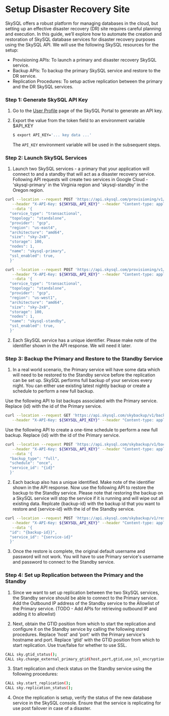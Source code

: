 # Setup Disaster Recovery Site
SkySQL offers a robust platform for managing databases in the cloud, but setting up an effective disaster recovery (DR) site requires careful planning and execution. In this guide, we’ll explore how to automate the creation and restoration of SkySQL database services for disaster recovery purposes using the SkySQL API. We will use the following SkySQL resources for the setup:

- Provisioning APIs: To launch a primary and disaster recovery SkySQL service.
- Backup APIs: To backup the primary SkySQL service and restore to the DR service.
- Replication Procedures: To setup active replication between the primary and the DR SkySQL services.

### **Step 1: Generate SkySQL API Key**
1. Go to the [User Profile](https://app.skysql.com/user-profile/api-keys/) page of the SkySQL Portal to generate an API key.
2. Export the value from the token field to an environment variable $API_KEY
    
    ```bash
    $ export API_KEY='... key data ...'
    ```
    
    The `API_KEY` environment variable will be used in the subsequent steps.

### **Step 2: Launch SkySQL Services**
1. Launch two SkySQL services - a primary that your application will connect to and a standby that will act as a disaster recovery service. Following API requests will create two services in Google Cloud - 'skysql-primary' in the Virginia region and 'skysql-standby' in the Oregon region. 

```bash
curl --location --request POST 'https://api.skysql.com/provisioning/v1/services' \
   --header "X-API-Key: ${SKYSQL_API_KEY}" --header "Content-type: application/json" \
   --data '{
  "service_type": "transactional",
  "topology": "standalone",
  "provider": "gcp",
  "region": "us-east4",
  "architecture": "amd64",
  "size": "sky-2x8",
  "storage": 100,
  "nodes": 1,
  "name": "skysql-primary",
  "ssl_enabled": true,
  }'
```

```bash
curl --location --request POST 'https://api.skysql.com/provisioning/v1/services' \
   --header "X-API-Key: ${SKYSQL_API_KEY}" --header "Content-type: application/json" \
   --data '{
  "service_type": "transactional",
  "topology": "standalone",
  "provider": "gcp",
  "region": "us-west1",
  "architecture": "amd64",
  "size": "sky-2x8",
  "storage": 100,
  "nodes": 1,
  "name": "skysql-standby",
  "ssl_enabled": true,
  }'
```
2. Each SkySQL service has a unique identifier. Please make note of the identifier shown in the API response. We will need it later.

### **Step 3: Backup the Primary and Restore to the Standby Service**
1. In a real world scenario, the Primary service will have some data which will need to be restored to the Standby service before the replication can be set up. SkySQL performs full backup of your services every night. You can either use existing latest nightly backup or create a schedule to perform a new full backup.

Use the following API to list backups associated with the Primary service. Replace {id} with the id of the Primary service.

```bash
curl --location --request GET 'https://api.skysql.com/skybackup/v1/backups?service_id={id}' \
   --header "X-API-Key: ${SKYSQL_API_KEY}" --header "Content-type: application/json" \
```

Use the following API to create a one-time schedule to perform a new full backup. Replace {id} with the id of the Primary service.

```bash
curl --location --request POST 'https://api.skysql.com/skybackup/v1/backups/schedules' \
   --header "X-API-Key: ${SKYSQL_API_KEY}" --header "Content-type: application/json" \
   --data '{
  "backup_type": "full",
  "schedule": "once",
  "service_id": "{id}"
  }'
```

2. Each backup also has a unique identified. Make note of the identifier shown in the API response. Now use the following API to restore the backup to the Standby service. Please note that restoring the backup on a SkySQL service will stop the service if it is running and will wipe out all existing data. Replcate {backup-id} with the backup id that you want to restore and {service-id} with the id of the Standby service.

```bash
curl --location --request POST 'https://api.skysql.com/skybackup/v1/restores' \
   --header "X-API-Key: ${SKYSQL_API_KEY}" --header "Content-type: application/json" \
   --data '{
  "id": "{backup-id}}",
  "service_id": "{service-id}"
  }'
```

3. Once the restore is complete, the original default username and password will not work. You will have to use Primary service's username and password to connect to the Standby service.

### **Step 4: Set up Replication between the Primary and the Standby**
1. Since we want to set up replication between the two SkySQL services, the Standby service should be able to connect to the Primary service. Add the Outbound IP address of the Standby service to the Allowlist of the Primary service. (TODO - Add APIs for retrieving outbound IP and adding it to allowlist)

2. Next, obtain the GTID position from which to start the replication and configure it on the Standby service by calling the following stored procedures. Replace 'host' and 'port' with the Primary service's hostname and port. Replace 'gtid' with the GTID position from which to start replication. Use true/false for whether to use SSL.

```bash
CALL sky.gtid_status();
CALL sky.change_external_primary_gtid(host,port,gtid,use_ssl_encryption);
```

3. Start replication and check status on the Standby service using the following procedures:

```bash
CALL sky.start_replication();
CALL sky.replication_status();
```

4. Once the replication is setup, verify the status of the new database service in the SkySQL console. Ensure that the service is replicating for use post failover in case of a disaster.

